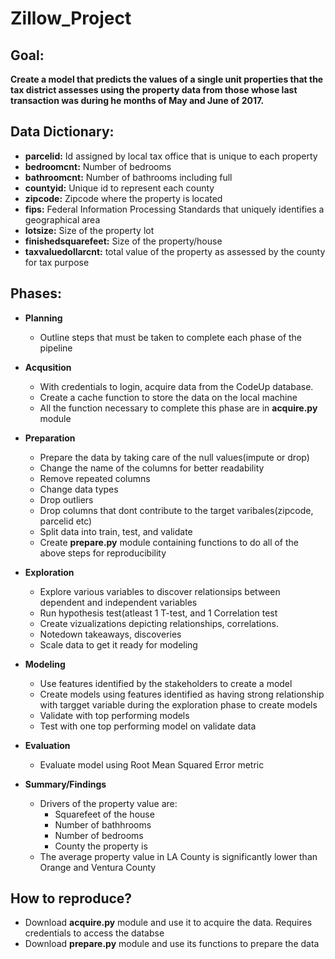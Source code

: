 # Zillow_Project

## Goal:
**Create a model that predicts the values of a single unit properties that the tax district assesses using the property data from those whose last transaction was during 
he months of May and June of 2017.**

## Data Dictionary:
- **parcelid:** Id assigned by local tax office that is unique to each property 
- **bedroomcnt:** Number of bedrooms
- **bathroomcnt:** Number of bathrooms including full
- **countyid:** Unique id to represent each county
- **zipcode:** Zipcode where the property is located
- **fips:** Federal Information Processing Standards that uniquely identifies a geographical area
- **lotsize:** Size of the property lot
- **finishedsquarefeet:** Size of the property/house
- **taxvaluedollarcnt:** total value of the property as assessed by the county for tax purpose


## Phases:
- **Planning**
  - Outline steps that must be taken to complete each phase of the pipeline
- **Acqusition**
  - With credentials to login, acquire data from the CodeUp database.
  - Create a cache function to store the data on the local machine 
  - All the function necessary to complete this phase are in **acquire.py** module
  
- **Preparation**
  - Prepare the data by taking care of the null values(impute or drop)
  - Change the name of the columns for better readability 
  - Remove repeated columns
  - Change data types
  - Drop outliers
  - Drop columns that dont contribute to the target varibales(zipcode, parcelid etc)
  - Split data into train, test, and validate
  - Create **prepare.py** module containing functions to do all of the above steps for reproducibility
  
- **Exploration**
  - Explore various variables to discover relationsips between dependent and independent variables
  - Run hypothesis test(atleast 1 T-test, and 1 Correlation test
  - Create vizualizations depicting relationships, correlations.
  - Notedown takeaways, discoveries
  - Scale data to get it ready for modeling
- **Modeling**
  - Use features identified by the stakeholders to create a model
  - Create models using features identified as having strong relationship with targget variable during the exploration phase to create models
  - Validate with top performing models
  - Test with one top performing model on validate data
- **Evaluation**
  - Evaluate model using Root Mean Squared Error metric
- **Summary/Findings**
  - Drivers of the property value are:
    - Squarefeet of the house
    - Number of bathhrooms
    - Number of bedrooms
    - County the property is
  - The average property value in LA County is significantly lower than Orange and Ventura County
 

## How to reproduce?
- Download **acquire.py** module and use it to acquire the data. Requires credentials to access the databse
- Download **prepare.py** module and use its functions to prepare the data
